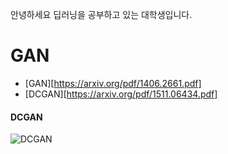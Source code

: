 안녕하세요 딥러닝을 공부하고 있는 대학생입니다.





# GAN

* [GAN][https://arxiv.org/pdf/1406.2661.pdf]
* [DCGAN][https://arxiv.org/pdf/1511.06434.pdf]



#### DCGAN

![DCGAN](https://github.com/JeongJiHeon/Torch/blob/master/DCGAN.png)



